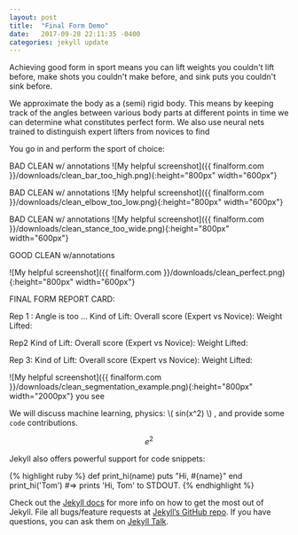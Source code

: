 ```yaml
---
layout: post
title:  "Final Form Demo"
date:   2017-09-28 22:11:35 -0400
categories: jekyll update
---
```

<script type="text/javascript"
    src="http://cdn.mathjax.org/mathjax/latest/MathJax.js?config=TeX-AMS-MML_HTMLorMML">
</script>

Achieving good form in sport means you can lift weights you couldn't lift before, make shots you couldn't make before, and sink puts you couldn't sink before.

We approximate the body as a (semi) rigid body. This means by keeping track of the angles between various body parts at different points in time we can determine what constitutes perfect form. We also use neural nets trained to distinguish expert lifters from novices to find

You go in and perform the sport of choice:


BAD CLEAN w/ annotations
![My helpful screenshot]({{ finalform.com }}/downloads/clean_bar_too_high.png){:height="800px" width="600px"}


BAD CLEAN w/ annotations
![My helpful screenshot]({{ finalform.com }}/downloads/clean_elbow_too_low.png){:height="800px" width="600px"}


BAD CLEAN w/ annotations
![My helpful screenshot]({{ finalform.com }}/downloads/clean_stance_too_wide.png){:height="800px" width="600px"}

GOOD CLEAN w/annotations

![My helpful screenshot]({{ finalform.com }}/downloads/clean_perfect.png){:height="800px" width="600px"}


FINAL FORM REPORT CARD:


Rep 1 :  Angle is too ...
Kind of Lift:
Overall score (Expert vs Novice):
Weight Lifted:

Rep2
Kind of Lift:
Overall score (Expert vs Novice):
Weight Lifted:

Rep 3:
Kind of Lift:
Overall score (Expert vs Novice):
Weight Lifted:


![My helpful screenshot]({{ finalform.com }}/downloads/clean_segmentation_example.png){:height="800px" width="2000px"} you see


We will discuss machine learning, physics: \\( sin(x^2) \\) , and provide some  `code` contributions.

$$ e^2 $$

Jekyll also offers powerful support for code snippets:

{% highlight ruby %}
def print_hi(name)
  puts "Hi, #{name}"
end
print_hi('Tom')
#=> prints 'Hi, Tom' to STDOUT.
{% endhighlight %}

Check out the [Jekyll docs][jekyll-docs] for more info on how to get the most out of Jekyll. File all bugs/feature requests at [Jekyll’s GitHub repo][jekyll-gh]. If you have questions, you can ask them on [Jekyll Talk][jekyll-talk].

[jekyll-docs]: https://jekyllrb.com/docs/home
[jekyll-gh]:   https://github.com/jekyll/jekyll
[jekyll-talk]: https://talk.jekyllrb.com/
